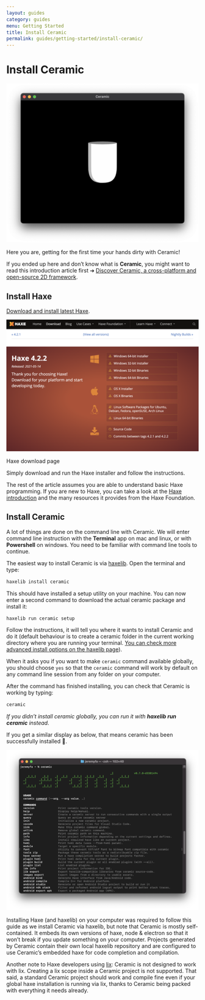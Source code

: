 ```yaml
---
layout: guides
category: guides
menu: Getting Started
title: Install Ceramic
permalink: guides/getting-started/install-ceramic/
---
```

# Install Ceramic

![Ceramic window](/static/img/ceramic-window-1.png)

Here you are, getting for the first time your hands dirty with Ceramic!

<p class="extra-info">If you ended up here and don’t know what is <strong>Ceramic</strong>, you might want to read this introduction article first ➔ <a href="/guides/introduction/discover-ceramic">Discover Ceramic, a cross-platform and open-source 2D framework</a>.</p>

## Install Haxe

[Download and install latest Haxe](https://haxe.org/download/).

<p>
<img src="/static/img/download-haxe.png" alt="Haxe download page" />
<div class="caption">Haxe download page</div>
</p>

Simply download and run the Haxe installer and follow the instructions.

The rest of the article assumes you are able to understand basic Haxe programming. If you are new to Haxe, you can take a look at the [Haxe introduction](https://haxe.org/documentation/introduction/) and the many resources it provides from the Haxe Foundation.

## Install Ceramic

A lot of things are done on the command line with Ceramic. We will enter command line instruction with the **Terminal** app on mac and linux, or with **Powershell** on windows. You need to be familiar with command line tools to continue.

The easiest way to install Ceramic is via [haxelib](https://lib.haxe.org/p/ceramic/). Open the terminal and type:

```bash
haxelib install ceramic
```

This should have installed a setup utility on your machine. You can now enter a second command to download the actual ceramic package and install it:

```bash
haxelib run ceramic setup
```

Follow the instructions, it will tell you where it wants to install Ceramic and do it (default behaviour is to create a ceramic folder in the current working directory where you are running your terminal. [You can check more advanced install options on the haxelib page](https://lib.haxe.org/p/ceramic/)).

<p class="extra-info">When it asks you if you want to make <code>ceramic</code> command available globally, you should choose <code>yes</code> so that the <code>ceramic</code> command will work by default on any command line session from any folder on your computer.</p>

After the command has finished installing, you can check that Ceramic is working by typing:

```bash
ceramic
```

_If you didn’t install ceramic globally, you can run it with **haxelib run ceramic** instead._

If you get a similar display as below, that means ceramic has been successfully installed 🎉.

![Ceramic CLI](/static/img/ceramic-cli.png)

<p class="extra-info">Installing Haxe (and haxelib) on your computer was required to follow this guide as we install Ceramic via haxelib, but note that Ceramic is mostly self-contained. It embeds its own versions of haxe, node & electron so that it won’t break if you update something on your computer. Projects generated by Ceramic contain their own local haxelib repository and are configured to use Ceramic’s embedded haxe for code completion and compilation.<p>

<p class="extra-info">Another note to Haxe developers using <a href="https://github.com/lix-pm/lix.client">lix</a>: Ceramic is not designed to work with lix. Creating a lix scope inside a Ceramic project is not supported. That said, a standard Ceramic project should work and compile fine even if your global haxe installation is running via lix, thanks to Ceramic being packed with everything it needs already.<p>
